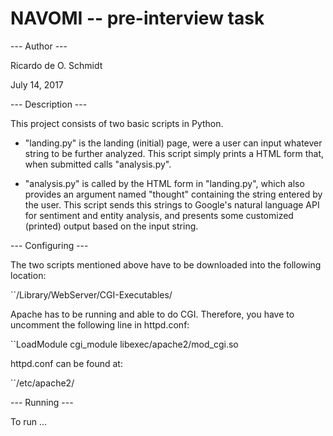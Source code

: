 # NAVOMI -- pre-interview task

--- Author ---

Ricardo de O. Schmidt

July 14, 2017


--- Description ---

This project consists of two basic scripts in Python.

* "landing.py" is the landing (initial) page, were a user can input whatever
string to be further analyzed. This script simply prints a HTML form that, when
submitted calls "analysis.py".

* "analysis.py" is called by the HTML form in "landing.py", which also
provides an argument named "thought" containing the string entered by the
user. This script sends this strings to Google's natural language API for
sentiment and entity analysis, and presents some customized (printed) output
based on the input string.


--- Configuring ---

The two scripts mentioned above have to be downloaded into the following
location:

``/Library/WebServer/CGI-Executables/

Apache has to be running and able to do CGI. Therefore, you have to uncomment
the following line in httpd.conf:

``LoadModule cgi_module libexec/apache2/mod_cgi.so

httpd.conf can be found at:

``/etc/apache2/

--- Running ---

To run ...

